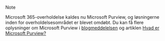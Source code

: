 <!-- This file is maintained by the Compliance content team. Please connect Robert Mazzoli (robmazz) before making any changes.-->

>[!NOTE]
>Microsoft 365-overholdelse kaldes nu Microsoft Purview, og løsningerne inden for overholdelsesområdet er blevet omdøbt. Du kan få flere oplysninger om Microsoft Purview i [blogmeddelelsen](https://aka.ms/microsoftpurviewblog) og artiklen [Hvad er Microsoft Purview?](/purview/purview)